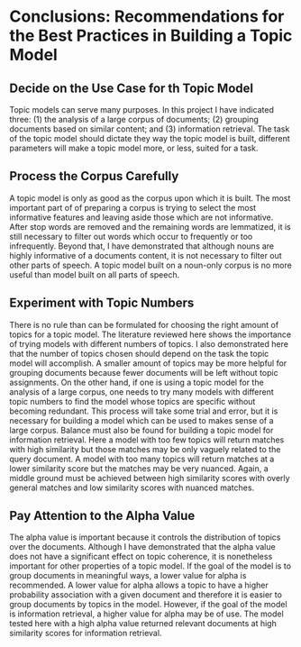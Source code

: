 # Conclusions: Recommendations for the Best Practices in Building a Topic Model

## Decide on the Use Case for th Topic Model

Topic models can serve many purposes. In this project I have indicated three: (1) the analysis of a large corpus of documents; (2) grouping documents based on similar content; and (3) information retrieval. The task of the topic model should dictate they way the topic model is built, different parameters will make a topic model more, or less, suited for a task.

## Process the Corpus Carefully

A topic model is only as good as the corpus upon which it is built. The most important part of of preparing a corpus is trying to select the most informative features and leaving aside those which are not informative. After stop words are removed and the remaining words are lemmatized, it is still necessary to filter out words which occur to frequently or too infrequently. Beyond that, I have demonstrated that although nouns are highly informative of a documents content, it is not necessary to filter out other parts of speech. A topic model built on a noun-only corpus is no more useful than  model built on all parts of speech.

## Experiment with Topic Numbers

There is no rule than can be formulated for choosing the right amount of topics for a topic model. The literature reviewed here shows the importance of trying models with different numbers of topics. I also demonstrated here that the number of topics chosen should depend on the task the topic model will accomplish. A smaller amount of topics may be more helpful for grouping documents because fewer documents will be left without topic assignments. On the other hand, if one is using a topic model for the analysis of a large corpus, one needs to try many models with different topic numbers to find the model whose topics are specific without becoming redundant. This process will take some trial and error, but it is necessary for building a model which can be used to makes sense of a large corpus. Balance must also be found for building a topic model for information retrieval. Here a model with too few topics will return matches with high similarity but those matches may be only vaguely related to the query document. A model with too many topics will return matches at a lower similarity score but the matches may be very nuanced. Again, a middle ground must be achieved between high similarity scores with overly general matches and low similarity scores with nuanced matches.

## Pay Attention to the Alpha Value

The alpha value is important because it controls the distribution of topics over the documents. Although I have demonstrated that the alpha value does not have a significant effect on topic coherence, it is nonetheless important for other properties of a topic model. If the goal of the model is to group documents in meaningful ways, a lower value for alpha is recommended. A lower value for alpha allows a topic to have a higher probability association with a given document and therefore it is easier to group documents by topics in the model. However, if the goal of the model is information retrieval, a higher value for alpha may be of use. The model tested here with a high alpha value returned relevant documents at high similarity scores for information retrieval. 

